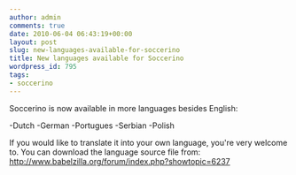 ```yaml
---
author: admin
comments: true
date: 2010-06-04 06:43:19+00:00
layout: post
slug: new-languages-available-for-soccerino
title: New languages available for Soccerino
wordpress_id: 795
tags:
- soccerino
---
```


Soccerino is now available in more languages besides English: 

-Dutch
-German
-Portugues
-Serbian
-Polish

If you would like to translate it into your own language, you're very welcome to. You can download the language source file from: http://www.babelzilla.org/forum/index.php?showtopic=6237
